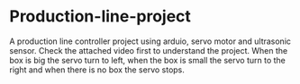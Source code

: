 # Production-line-project
A production line controller project using arduio, servo motor and ultrasonic sensor.
Check the attached video first to understand the project.
When the box is big the servo turn to left, when the box is small the servo turn to the right and when there is no box the servo stops.
